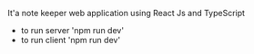 It'a note keeper web application using React Js and TypeScript

* to run server 'npm run dev'
* to run client 'npm run dev'

